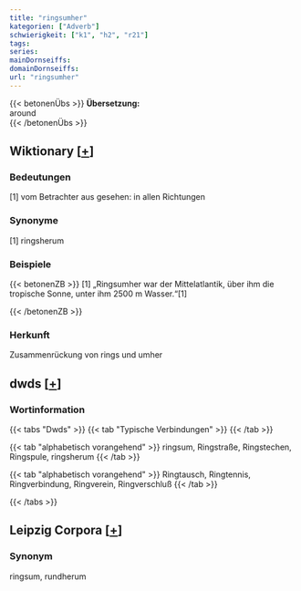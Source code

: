 ```yaml
---
title: "ringsumher"
kategorien: ["Adverb"]
schwierigkeit: ["k1", "h2", "r21"]
tags:
series:
mainDornseiffs:
domainDornseiffs:
url: "ringsumher"
---
```


{{< betonenÜbs >}}
**Übersetzung:**  
around  
{{< /betonenÜbs >}}

## Wiktionary [[+](https://de.wiktionary.org/wiki/ringsumher)]

### Bedeutungen
[1] vom Betrachter aus gesehen: in allen Richtungen  

### Synonyme
[1] ringsherum  

### Beispiele
{{< betonenZB >}}
[1] „Ringsumher war der Mittelatlantik, über ihm die tropische Sonne, unter ihm 2500 m Wasser.“[1]  

{{< /betonenZB >}}
### Herkunft
Zusammenrückung von rings und umher  



## dwds [[+](https://www.dwds.de/wb/ringsumher)]

### Wortinformation
{{< tabs "Dwds" >}}
{{< tab "Typische Verbindungen" >}}
{{< /tab >}}

{{< tab "alphabetisch vorangehend" >}}
ringsum, Ringstraße, Ringstechen, Ringspule, ringsherum
{{< /tab >}}

{{< tab "alphabetisch vorangehend" >}}
Ringtausch, Ringtennis, Ringverbindung, Ringverein, Ringverschluß
{{< /tab >}}

{{< /tabs >}}

## Leipzig Corpora [[+](https://corpora.uni-leipzig.de/en/res?word=ringsumher&corpusId=deu_newscrawl-public_2018)]


### Synonym
ringsum, rundherum

